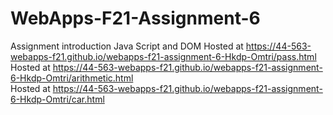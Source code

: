 # WebApps-F21-Assignment-6
Assignment introduction Java Script and DOM
Hosted at https://44-563-webapps-f21.github.io/webapps-f21-assignment-6-Hkdp-Omtri/pass.html <br>
Hosted at https://44-563-webapps-f21.github.io/webapps-f21-assignment-6-Hkdp-Omtri/arithmetic.html <br>
Hosted at https://44-563-webapps-f21.github.io/webapps-f21-assignment-6-Hkdp-Omtri/car.html<br>

